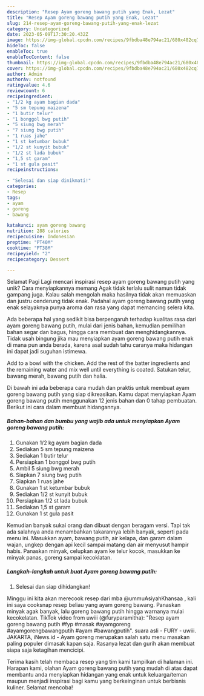 ```yaml
---
description: "Resep Ayam goreng bawang putih yang Enak, Lezat"
title: "Resep Ayam goreng bawang putih yang Enak, Lezat"
slug: 214-resep-ayam-goreng-bawang-putih-yang-enak-lezat
category: Uncategorized
date: 2023-05-09T17:30:20.432Z
image: https://img-global.cpcdn.com/recipes/9fbdba48e794ac21/680x482cq70/ayam-goreng-bawang-putih-foto-resep-utama.jpg
hideToc: false
enableToc: true
enableTocContent: false
thumbnail: https://img-global.cpcdn.com/recipes/9fbdba48e794ac21/680x482cq70/ayam-goreng-bawang-putih-foto-resep-utama.jpg
cover: https://img-global.cpcdn.com/recipes/9fbdba48e794ac21/680x482cq70/ayam-goreng-bawang-putih-foto-resep-utama.jpg
author: Admin
authorAv: notfound
ratingvalue: 4.6
reviewcount: 6
recipeingredient:
- "1/2 kg ayam bagian dada"
- "5 sm tepung maizena"
- "1 butir telur"
- "1 bonggol bwg putih"
- "5 siung bwg merah"
- "7 siung bwg putih"
- "1 ruas jahe"
- "1 st ketumbar bubuk"
- "1/2 st kunyit bubuk"
- "1/2 st lada bubuk"
- "1,5 st garam"
- "1 st gula pasit"
recipeinstructions:

- "Selesai dan siap dinikmati!"
categories:
- Resep
tags:
- ayam
- goreng
- bawang

katakunci: ayam goreng bawang 
nutrition: 288 calories
recipecuisine: Indonesian
preptime: "PT40M"
cooktime: "PT38M"
recipeyield: "2"
recipecategory: Dessert

---
```



Selamat Pagi Lagi mencari inspirasi resep ayam goreng bawang putih yang unik? Cara menyiapkannya memang Agak tidak terlalu sulit namun tidak gampang juga. Kalau salah mengolah maka hasilnya tidak akan memuaskan dan justru cenderung tidak enak. Padahal ayam goreng bawang putih yang enak selayaknya punya aroma dan rasa yang dapat memancing selera kita.


Ada beberapa hal yang sedikit bisa berpengaruh terhadap kualitas rasa dari ayam goreng bawang putih, mulai dari jenis bahan, kemudian pemilihan bahan segar dan bagus, hingga cara membuat dan menghidangkannya. Tidak usah bingung jika mau menyiapkan ayam goreng bawang putih enak di mana pun anda berada, karena asal sudah tahu caranya maka hidangan ini dapat jadi suguhan istimewa.

Add to a bowl with the chicken. Add the rest of the batter ingredients and the remaining water and mix well until everything is coated. Satukan telur, bawang merah, bawang putih dan halia.


Di bawah ini ada beberapa cara mudah dan praktis untuk membuat ayam goreng bawang putih yang siap dikreasikan. Kamu dapat menyiapkan Ayam goreng bawang putih menggunakan 12 jenis bahan dan 0 tahap pembuatan. Berikut ini cara dalam membuat hidangannya.

<!--inarticleads1-->

##### Bahan-bahan dan bumbu yang wajib ada untuk menyiapkan Ayam goreng bawang putih:

1. Gunakan 1/2 kg ayam bagian dada
1. Sediakan 5 sm tepung maizena
1. Sediakan 1 butir telur
1. Persiapkan 1 bonggol bwg putih
1. Ambil 5 siung bwg merah
1. Siapkan 7 siung bwg putih
1. Siapkan 1 ruas jahe
1. Gunakan 1 st ketumbar bubuk
1. Sediakan 1/2 st kunyit bubuk
1. Persiapkan 1/2 st lada bubuk
1. Sediakan 1,5 st garam
1. Gunakan 1 st gula pasit


Kemudian banyak sukai orang dan dibuat dengan beragam versi. Tapi tak ada salahnya anda menambahkan takarannya lebih banyak, seperti pada menu ini. Masukkan ayam, bawang putih, air kelapa, dan garam dalam wajan, ungkep dengan api kecil sampai matang dan air menyusut hampir habis. Panaskan minyak, celupkan ayam ke telur kocok, masukkan ke minyak panas, goreng sampai kecoklatan. 

<!--inarticleads2-->

##### Langkah-langkah untuk buat Ayam goreng bawang putih:


1. Selesai dan siap dihidangkan!

Minggu ini kita akan merecook resep dari mba @ummuAsiyahKhansaa , kali ini saya cooksnap resep beliau yang ayam goreng bawang. Panaskan minyak agak banyak, lalu goreng bawang putih hingga warnanya mulai kecokelatan. TikTok video from uwiii (@furyparamitha): &#34;Resep ayam goreng bawang putih #fyp #masak #ayamgoreng #ayamgorengbawangputih #ayam #bawangputih&#34;. suara asli - FURY - uwiii. JAKARTA, iNews.id - Ayam goreng merupakan salah satu menu masakan paling populer dimasak kapan saja. Rasanya lezat dan gurih akan membuat siapa saja ketagihan mencicipi. 

Terima kasih telah membaca resep yang tim kami tampilkan di halaman ini. Harapan kami, olahan Ayam goreng bawang putih yang mudah di atas dapat membantu anda menyiapkan hidangan yang enak untuk keluarga/teman maupun menjadi inspirasi bagi kamu yang berkeinginan untuk berbisnis kuliner. Selamat mencoba!
